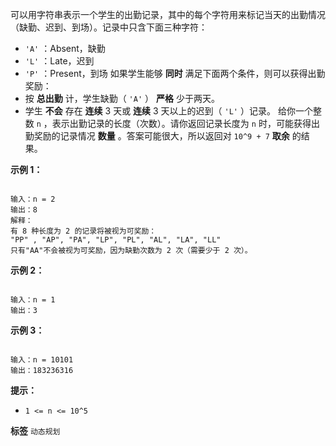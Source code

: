 可以用字符串表示一个学生的出勤记录，其中的每个字符用来标记当天的出勤情况（缺勤、迟到、到场）。记录中只含下面三种字符：

-  `'A'` ：Absent，缺勤
-  `'L'` ：Late，迟到
-  `'P'` ：Present，到场
如果学生能够 **同时** 满足下面两个条件，则可以获得出勤奖励：
- 按 **总出勤** 计，学生缺勤（ `'A'` ） **严格** 少于两天。
- 学生 **不会** 存在 **连续** 3 天或 **连续** 3 天以上的迟到（ `'L'` ）记录。
给你一个整数 `n` ，表示出勤记录的长度（次数）。请你返回记录长度为 `n` 时，可能获得出勤奖励的记录情况 **数量** 。答案可能很大，所以返回对 `10^9 + 7` **取余** 的结果。

 

 **示例 1：** 

```

输入：n = 2
输出：8
解释：
有 8 种长度为 2 的记录将被视为可奖励：
"PP" , "AP", "PA", "LP", "PL", "AL", "LA", "LL" 
只有"AA"不会被视为可奖励，因为缺勤次数为 2 次（需要少于 2 次）。

```
 **示例 2：** 

```

输入：n = 1
输出：3

```
 **示例 3：** 

```

输入：n = 10101
输出：183236316

```
 

 **提示：** 
-  `1 <= n <= 10^5` 
 
**标签**
`动态规划` 

